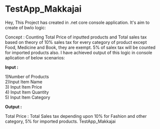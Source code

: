 # TestApp_Makkajai
Hey, This Project has created in .net core console application. It's aim to create of bwlo logic:

Concept : Counting Total Price of inputted products and Total sales tax based on theory of 10% sales tax for every category of product except Food, Medicine and Book, they are exempt. 
5% of salex tax will be counted for imported products also.
I have achieved output of this logic in console aplication of below scenarios:

<b>Input : </b>

1)Number of Products <br/>
2)Input Item Name <br/>
3) Input Item Price <br/>
4) Input Item Quantity <br/>
5) Input Item Category

<b>Output :</b>

Total Price :
Total Sales tax depending upon 10% for Fashion and other category, 5% for imported products.
TestApp_Makkajai
